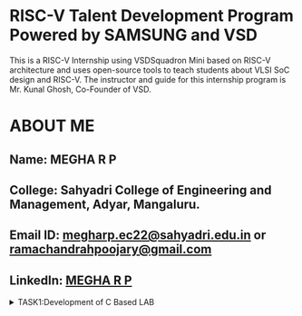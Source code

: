 # RISC-V Talent Development Program Powered by SAMSUNG and VSD
This is a RISC-V Internship using VSDSquadron Mini based  on RISC-V architecture and uses open-source tools to teach students about VLSI SoC design and RISC-V. The instructor and guide for this internship program is Mr. Kunal Ghosh, Co-Founder of VSD.

# ABOUT ME
Name: MEGHA R P
-
College: Sahyadri College of Engineering and Management, Adyar, Mangaluru.
-
Email ID: megharp.ec22@sahyadri.edu.in or ramachandrahpoojary@gmail.com
-
LinkedIn: [MEGHA R P](https://www.linkedin.com/in/megha-r-p-7a714426a)
-
<details>
<summary>TASK1:Development of C Based LAB</summary>


## leafpad installation
<img
src="https://github.com/Megha-Sahyadri-ECE/Samsung-riscv/blob/main/Task1/leafpad%20installation.JPG"/>


## c based lab output
<img 
src="https://github.com/Megha-Sahyadri-ECE/Samsung-riscv/blob/main/Task1/program%20sum%20compiler.JPG"/>

## c based lab program
  <img
src="https://github.com/Megha-Sahyadri-ECE/Samsung-riscv/blob/main/Task1/program%20sum.JPG"/>

## riscv based lab output(01)
<img
src=""/>

## riscv based lab output(0fast)
<img
src=""/>

## riscv based lab output
<img
src=""/>


# TASK 5
# PROJECT: Ultrasonic Obstacle Detection with Buzzer Alarm

# OVERVIEW

This project is an Ultrasonic-Based Object Detection and Alert System using the CH32V003 microcontroller and the HC-SR04 ultrasonic sensor. It measures the distance of nearby objects using ultrasonic waves and triggers an alert mechanism based on the detected distance. If an object is within a certain range, the system activates a buzzer to provide an audible warning. The HC-SR04 sensor is powered by 5V, while its Echo signal is safely converted to 3.3V using a voltage divider to ensure compatibility with the CH32V003 MCU. This system is useful for proximity sensing, obstacle detection, and safety applications.

# COMPONENTS REQUIRED

Microcontroller: VSDsquadron Mini (CH32V003F4U6)

Ultrasonic Sensor: HC-SR04

Buzzer

Breadboard

Jumper wires


# HARDWARE CONNECTIONS

HC-SR04 VCC to 5V: The HC-SR04 ultrasonic sensor needs 5V power to work, so connect the VCC pin of the sensor to a 5V supply.
HC-SR04 GND to GND: Connect the GND pin of the sensor to the ground of the system.
HC-SR04 Trig to PC0: The Trig pin of the sensor is connected to PC0 on the microcontroller to send the trigger signal. The 3.3V logic from the microcontroller is safe for this pin.
HC-SR04 Echo to PC1 (via voltage divider): The Echo pin from the sensor outputs 5V, but the microcontroller uses 3.3V logic. Use a voltage divider (1kΩ and 2kΩ resistors) to reduce the 5V signal to 3.3V, then connect it to PC1.
Buzzer + to PC3: The positive pin of the buzzer is connected to PC3 on the microcontroller to control when it turns on.
Buzzer - to GND: The negative pin of the buzzer is connected to ground.
# CODE
#include <ch32v00x.h>  // CH32V003 MCU headers
#include <system_ch32v00x.h>

#define TRIG_PIN   GPIO_Pin_0  // PC0 - Ultrasonic Trigger
#define ECHO_PIN   GPIO_Pin_1  // PC1 - Ultrasonic Echo
#define LED_PIN    GPIO_Pin_2  // PC2 - LED
#define BUZZER_PIN GPIO_Pin_3  // PC3 - Buzzer

void delay_us(uint32_t us) {
    for (volatile uint32_t i = 0; i < us * 8; i++) {
        __NOP();
    }
}

void delay_ms(uint32_t ms) {
    for (uint32_t i = 0; i < ms; i++) {
        delay_us(1000);
    }
}

void Ultrasonic_Init() {
    RCC_APB2PeriphClockCmd(RCC_APB2Periph_GPIOC, ENABLE);  // Enable GPIOC clock
    RCC_APB1PeriphClockCmd(RCC_APB1Periph_TIM2, ENABLE);   // Enable TIM2 clock

    GPIO_InitTypeDef GPIO_InitStruct;

    // Initialize Trigger Pin (Output)
    GPIO_InitStruct.GPIO_Pin = TRIG_PIN;
    GPIO_InitStruct.GPIO_Mode = GPIO_Mode_Out_PP;
    GPIO_InitStruct.GPIO_Speed = GPIO_Speed_10MHz;
    GPIO_Init(GPIOC, &GPIO_InitStruct);

    // Initialize Echo Pin (Input)
    GPIO_InitStruct.GPIO_Pin = ECHO_PIN;
    GPIO_InitStruct.GPIO_Mode = GPIO_Mode_IN_FLOATING;
    GPIO_Init(GPIOC, &GPIO_InitStruct);

    // Initialize LED and Buzzer (Outputs)
    GPIO_InitStruct.GPIO_Pin = LED_PIN | BUZZER_PIN;
    GPIO_InitStruct.GPIO_Mode = GPIO_Mode_Out_PP;
    GPIO_Init(GPIOC, &GPIO_InitStruct);

    // Configure Timer 2 (TIM2)
    TIM2->PSC = 48 - 1;   // Set prescaler (1us per count at 48MHz)
    TIM2->ATRLR = 0xFFFF; // Set auto-reload (max value)
    TIM2->CTLR1 |= TIM_CEN;  // Enable TIM2 (Bit 0: CEN)
}

uint32_t getDistance() {
    // Send Trigger Pulse
    GPIO_ResetBits(GPIOC, TRIG_PIN);
    delay_us(2);
    GPIO_SetBits(GPIOC, TRIG_PIN);
    delay_us(10);
    GPIO_ResetBits(GPIOC, TRIG_PIN);

    // Wait for Echo High
    while (GPIO_ReadInputDataBit(GPIOC, ECHO_PIN) == RESET);
    TIM2->CNT = 0;  // Reset timer
    while (GPIO_ReadInputDataBit(GPIOC, ECHO_PIN) == SET);
    uint32_t time_elapsed = TIM2->CNT;  // Read elapsed time

    // Convert Time to Distance (Speed of Sound: 343 m/s or 0.0343 cm/us)
    return (time_elapsed * 0.0343) / 2; // Distance in cm
}

void Object_Detection() {
    while (1) {
        uint32_t distance = getDistance();

        if (distance < 20) {  // If object is detected within 20 cm
            GPIO_SetBits(GPIOC, LED_PIN);  // Turn on LED
            if (distance < 10) {
                GPIO_SetBits(GPIOC, BUZZER_PIN);  // Turn on Buzzer if very close
            } else {
                GPIO_ResetBits(GPIOC, BUZZER_PIN);
            }
        } else {
            GPIO_ResetBits(GPIOC, LED_PIN | BUZZER_PIN);  // Turn off both
        }

        delay_ms(500);  // Delay for stability
    }
}

int main(void) {
    SystemInit();       // Initialize system clock
    Ultrasonic_Init();  // Initialize ultrasonic sensor, LED, and buzzer
    Object_Detection(); // Start object detection loop

    while (1);
}


